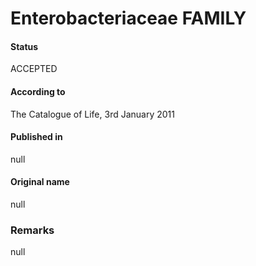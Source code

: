 # Enterobacteriaceae FAMILY

#### Status
ACCEPTED

#### According to
The Catalogue of Life, 3rd January 2011

#### Published in
null

#### Original name
null

### Remarks
null
